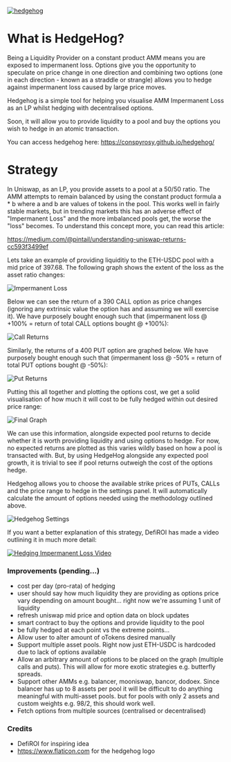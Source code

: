 <a href="https://conspyrosy.github.io/hedgehog/" rel="Hedgehog App">![hedgehog](src/images/hedgehog-logo.png "Hedgehog")</a>

# What is HedgeHog?

Being a Liquidity Provider on a constant product AMM means you are exposed to impermanent loss. Options give you the opportunity to speculate on price change in one direction and combining two options (one in each direction - known as a straddle or strangle) allows you to hedge against impermanent loss caused by large price moves.

Hedgehog is a simple tool for helping you visualise AMM Impermanent Loss as an LP whilst hedging with decentralised options. 

Soon, it will allow you to provide liquidity to a pool and buy the options you wish to hedge in an atomic transaction.

You can access hedgehog here: https://conspyrosy.github.io/hedgehog/

# Strategy

In Uniswap, as an LP, you provide assets to a pool at a 50/50 ratio. The AMM attempts to remain balanced by using the constant product formula a * b where a and b are values of tokens in the pool. This works well in fairly stable markets, but in trending markets this has an adverse effect of "Impermanent Loss" and the more imbalanced pools get, the worse the "loss" becomes. To understand this concept more, you can read this article:

https://medium.com/@pintail/understanding-uniswap-returns-cc593f3499ef

Lets take an example of providing liquiditiy to the ETH-USDC pool with a mid price of 397.68. The following graph shows the extent of the loss as the asset ratio changes:

![Impermanent Loss](images/impermanent-loss.png)

Below we can see the return of a 390 CALL option as price changes (ignoring any extrinsic value the option has and assuming we will exercise it). We have purposely bought enough such that (impermanent loss @ +100% = return of total CALL options bought @ +100%):

![Call Returns](images/call-returns.png)

Similarly, the returns of a 400 PUT option are graphed below. We have purposely bought enough such that (impermanent loss @ -50% = return of total PUT options bought @ -50%):

![Put Returns](images/put-returns.png)

Putting this all together and plotting the options cost, we get a solid visualisation of how much it will cost to be fully hedged within out desired price range:

![Final Graph](images/full-graph.png)

We can use this information, alongside expected pool returns to decide whether it is worth providing liquidity and using options to hedge. For now, no expected returns are plotted as this varies wildly based on how a pool is transacted with. But, by using HedgeHog alongside any expected pool growth, it is trivial to see if pool returns outweigh the cost of the options hedge.

Hedgehog allows you to choose the available strike prices of PUTs, CALLs and the price range to hedge in the settings panel. It will automatically calculate the amount of options needed using the methodology outlined above.

![Hedgehog Settings](images/hedgehog-settings.png)

If you want a better explanation of this strategy, DefiROI has made a video outlining it in much more detail: 

[![Hedging Impermanent Loss Video](https://img.youtube.com/vi/GSIlF5q4eUk/0.jpg)](https://www.youtube.com/watch?v=GSIlF5q4eUk "Everything Is AWESOME")

### Improvements (pending...)

- cost per day (pro-rata) of hedging
- user should say how much liquidity they are providing as options price vary depending on amount bought... right now we're assuming 1 unit of liquidity
- refresh uniswap mid price and option data on block updates
- smart contract to buy the options and provide liquidity to the pool
- be fully hedged at each point vs the extreme points...
- Allow user to alter amount of oTokens desired manually
- Support multiple asset pools. Right now just ETH-USDC is hardcoded due to lack of options available
- Allow an arbitrary amount of options to be placed on the graph (multiple calls and puts). This will allow for more exotic strategies e.g. butterfly spreads.
- Support other AMMs e.g. balancer, mooniswap, bancor, dodoex. Since balancer has up to 8 assets per pool it will be difficult to do anything meaningful with multi-asset pools. but for pools with only 2 assets and custom weights e.g. 98/2, this should work well.
- Fetch options from multiple sources (centralised or decentralised)

### Credits

- DefiROI for inspiring idea
- https://www.flaticon.com for the hedgehog logo